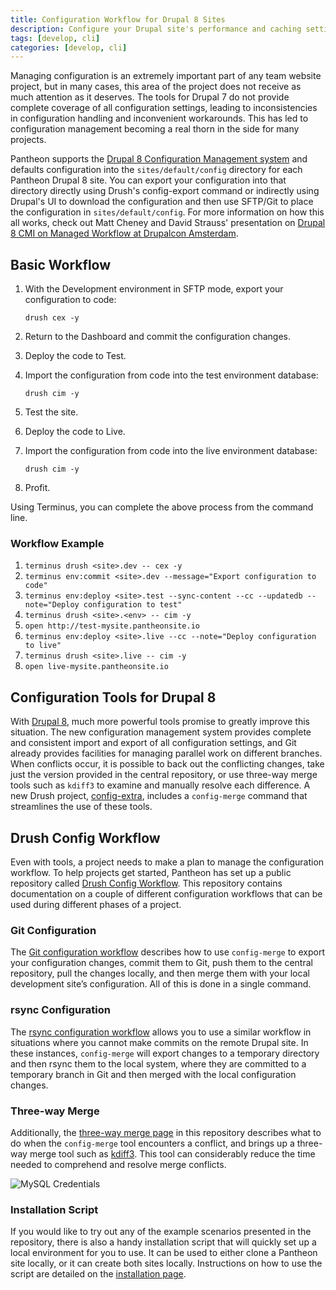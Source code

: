 ```yaml
---
title: Configuration Workflow for Drupal 8 Sites
description: Configure your Drupal site's performance and caching settings to make significant improvements.
tags: [develop, cli]
categories: [develop, cli]
---
```

Managing configuration is an extremely important part of any team website project, but in many cases, this area of the project does not receive as much attention as it deserves. The tools for Drupal 7 do not provide complete coverage of all configuration settings, leading to inconsistencies in configuration handling and inconvenient workarounds. This has led to configuration management becoming a real thorn in the side for many projects.

Pantheon supports the [Drupal 8 Configuration Management system](https://www.drupal.org/documentation/administer/config) and defaults configuration into the `sites/default/config` directory for each Pantheon Drupal 8 site. You can export your configuration into that directory directly using Drush's config-export command or indirectly using Drupal's UI to download the configuration and then use SFTP/Git to place the configuration in `sites/default/config`. For more information on how this all works, check out Matt Cheney and David Strauss' presentation on [Drupal 8 CMI on Managed Workflow at Drupalcon Amsterdam](https://www.youtube.com/watch?v=eg2dtPFyGxs).

## Basic Workflow

1.  With the Development environment in SFTP mode, export your configuration to code:

        drush cex -y

2.  Return to the Dashboard and commit the configuration changes.
3.  Deploy the code to Test.
4.  Import the configuration from code into the test environment database:

        drush cim -y

5.  Test the site.
6.  Deploy the code to Live.
7.  Import the configuration from code into the live environment database:

        drush cim -y

8.  Profit.

Using Terminus, you can complete the above process from the command line.

### Workflow Example

1.  `terminus drush <site>.dev -- cex -y`
2.  `terminus env:commit <site>.dev --message="Export configuration to code"`
3.  `terminus env:deploy <site>.test --sync-content --cc --updatedb --note="Deploy configuration to test"`
4.  `terminus drush <site>.<env> -- cim -y`
5.  `open http://test-mysite.pantheonsite.io`
6.  `terminus env:deploy <site>.live --cc --note="Deploy configuration to live"`
7.  `terminus drush <site>.live -- cim -y`
8.  `open live-mysite.pantheonsite.io`

## Configuration Tools for Drupal 8
With [Drupal 8](https://pantheon.io/drupal8), much more powerful tools promise to greatly improve this situation. The new configuration management system provides complete and consistent import and export of all configuration settings, and Git already provides facilities for managing parallel work on different branches. When conflicts occur, it is  possible to back out the conflicting changes, take just the version provided in the central repository, or use three-way merge tools such as `kdiff3` to examine and manually resolve each difference. A new Drush project, [config-extra](https://github.com/drush-ops/config-extra), includes a `config-merge` command that streamlines the use of these tools.

## Drush Config Workflow
Even with tools, a project needs to make a plan to manage the configuration workflow. To help projects get started, Pantheon has set up a public repository called [Drush Config Workflow](https://github.com/pantheon-systems/drush-config-workflow). This repository contains documentation on a couple of different configuration workflows that can be used during different phases of a project.

### Git Configuration
The [Git configuration workflow](https://github.com/pantheon-systems/drush-config-workflow/blob/master/docs/git_workflow.md) describes how to use `config-merge` to export your configuration changes, commit them to Git, push them to the central repository, pull the changes locally, and then merge them with your local development site’s configuration. All of this is done in a single command.

### rsync Configuration
The [rsync configuration workflow](https://github.com/pantheon-systems/drush-config-workflow/blob/master/docs/rsync_workflow.md) allows you to use a similar workflow in situations where you cannot make commits on the remote Drupal site. In these instances, `config-merge` will export changes to a temporary directory and then rsync them to the local system, where they are committed to a temporary branch in Git and then merged with the local configuration changes.

### Three-way Merge
Additionally, the [three-way merge page](https://github.com/pantheon-systems/drush-config-workflow/blob/master/docs/three_way_merge.md) in this repository describes what to do when the `config-merge` tool encounters a conflict, and brings up a three-way merge tool such as [kdiff3](http://kdiff3.sourceforge.net/). This tool can considerably reduce the time needed to comprehend and resolve merge conflicts.

![MySQL Credentials](/source/docs/assets/images/kdiff3-user-field-conflicts.png)

### Installation Script
If you would like to try out any of the example scenarios presented in the repository, there is also a handy installation script that will quickly set up a local environment for you to use. It can be used to either clone a Pantheon site locally, or it can create both sites locally. Instructions on how to use the script are detailed on the [installation page](https://github.com/pantheon-systems/drush-config-workflow/blob/master/INSTALL.md).
